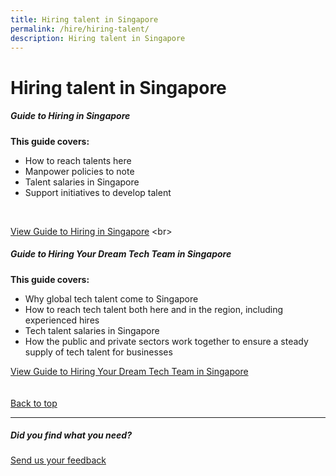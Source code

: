 ```yaml
---
title: Hiring talent in Singapore
permalink: /hire/hiring-talent/
description: Hiring talent in Singapore
---
```

# Hiring talent in Singapore 


##### Guide to Hiring in Singapore
<b>This guide covers:</b>
*   How to reach talents here&nbsp;
*   Manpower policies to note&nbsp;
*   Talent salaries in Singapore&nbsp;
*   Support initiatives to develop talent
<br>

[View Guide to Hiring in Singapore]([https://www.edb.gov.sg/en/setting-up-in-singapore/business-guides/guide-to-hiring-in-singapore.html](https://www.edb.gov.sg/en/setting-up-in-singapore/business-guides/guide-to-hiring-in-singapore.html))
<br>

##### Guide to Hiring Your Dream Tech Team in Singapore<br>

<b>This guide covers:</b>
*   Why global tech talent come to Singapore&nbsp;
*   How to reach tech talent both here and in the region, including experienced hires&nbsp;
*   Tech talent salaries in Singapore&nbsp;
*   How the public and private sectors work together to ensure a steady supply of tech talent for businesses<br>

[View Guide to Hiring Your Dream Tech Team in Singapore](https://www.edb.gov.sg/en/setting-up-in-singapore/business-guides/guide-to-hiring-your-dream-tech-team-in-singapore.html)<br>
<br>
<br>
[Back to top](#hiring-talent-in-singapore) 
<br>
<hr>

##### Did you find what you need?
[Send us your feedback](https://form.gov.sg/642693623cb98f001239be0d)